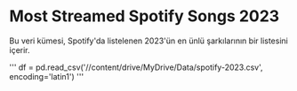 # Most Streamed Spotify Songs 2023

Bu veri kümesi, Spotify'da listelenen 2023'ün en ünlü şarkılarının bir listesini içerir. 

'''
  df = pd.read_csv('//content/drive/MyDrive/Data/spotify-2023.csv', encoding='latin1')
'''

